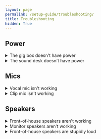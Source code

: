 ```yaml
---
layout: page
permalink: /setup-guide/troubleshooting/
title: Troubleshooting
hidden: True
---
```


## Power

<details class="qna">
<summary>The gig box doesn't have power</summary>
<p><b>Symptom:</b> none of the lights on the front light up.</p>
<p><b>Solution:</b> ensure that the gig box is plugged in (power cable top
right), and that all switches on the front are ON.</p>
<p><b>Once fixed:</b> the socket tester (white plug thing) should light up; all
three lights should be lit to indicate safe electrics.</p>
</details>

<details class="qna">
<summary>The sound desk doesn't have power</summary>
<p><b>Symptom:</b> the sound desk has no lights on, including the "power" light
(top right).</p>
<p><b>Solution:</b> ensure that the sound desk power is plugged in and that the
power button on the back is turned ON.</p>
<p><b>Once fixed:</b> The power light should light up</p>
</details>

## Mics

<details class="qna">
<summary>Vocal mic isn't working</summary>
<p><b>Symptom:</b> Nothing happens when I speak into the vocal mic.</p>
<p><b>Solution:</b> Press the "Listen" button on the mic's channel; speak
loudly into the mic and adjust the "GAIN" dial at the top of the channel until
the sound meter on the right of the desk is just entering the yellow zone.
Then, make sure the channel is unmuted (MUTE light off) and raise the fader to
0.</p>
<p><b>Once fixed:</b> Speaking into the vocal mic should show a signal on the
sound meter, if all "Listen" buttons are unpressed.</p>
</details>

<details class="qna">
<summary>Clip mic isn't working</summary>
<p><b>Symptom:</b> Nothing happens when I play into a clip mic.</p>
<p><b>Solution:</b> Make sure the "48v to Mics" switch is turned ON. Then
follow the instructions for a vocal mic above.</p>
<p><b>Once fixed:</b> Playing into the clip mic should show a signal on the
sound meter, if all "Listen" buttons are unpressed.</p>
</details>

## Speakers

<details class="qna">
<summary>Front-of-house speakers aren't working</summary>
<p><b>Symptom:</b> There's no sound coming from the front-of-house speakers.</p>
<p><b>Solution:</b> First, make sure you have a working mic (see above). Then,
raise the "main mix" fader to 0. Check that all <a href="/setup-guide/">all
wires</a> are connected correctly, that speakers have power, and that speakers
are set according to the settings listed.</p>
<p><b>Once fixed:</b> Speaking into the vocal mic should come out the
front-of-house speakers.</p>
</details>

<details class="qna">
<summary>Monitor speakers aren't working</summary>
<p><b>Symptom:</b> There's no sound coming from the monitor speakers.</p>
<p><b>Solution:</b> First, make sure you have a working mic (see above). Check
that all <a href="/setup-guide/">all wires</a> are connected correctly. Set the
channel's "AUX" dial to 0, and set the dial on the right hand side with a
taped-on label saying "Monitors" (AUX MIX LEVEL) to 0.</p>
<p>Then, check that the monitor amplifier (bottom item in the gig box) is
turned on.</p>
<p><b>Once fixed:</b> Speaking into the vocal mic should come out the
monitor speakers.</p>
</details>

<details class="qna">
<summary>Front-of-house speakers are stupidly loud</summary>
<p><b>Symptom:</b> Sound is extremely loud when I turn anything up even
slightly.</p>
<p><b>Solution:</b> Check that the speakers are
<a href="/setup-guide/#speakers">configured correctly</a>.</p>
</details>

